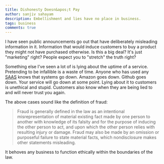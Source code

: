 ```yaml
---
title: Dishonesty Doesn&apos;t Pay
author: sanjiv sahayam
description: Embellishment and lies have no place in business.
tags: business
comments: true
---
```


I have seen public announcements go out that have deliberately misleading information in it. Information that would induce customers to buy a product they might not have purchased otherwise. Is this a big deal? It's just "marketing" right? People expect you to "stretch" the truth right?

Something else I've seen a lot of is lying about the uptime of a service. Pretending to be infallible is a waste of time. Anyone who has used any [SAAS](https://en.wikipedia.org/wiki/Software_as_a_service) knows that systems go down. Amazon goes down. Github goes down. Your service will go down at some point. Lying about it to customers is unethical and stupid. Customers also know when they are being lied to and will never trust you again.

The above cases sound like the definition of fraud:

> Fraud is generally defined in the law as an intentional misrepresentation of material existing fact made by one person to another with knowledge of its falsity and for the purpose of inducing the other person to act, and upon which the other person relies with resulting injury or damage. Fraud may also be made by an omission or purposeful failure to state material facts, which nondisclosure makes other statements misleading.

It behoves any business to function ethically within the boundaries of the law.